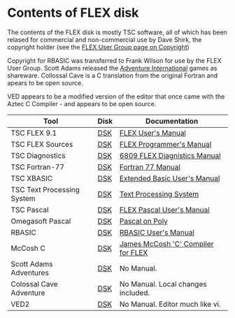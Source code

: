 # Contents of FLEX disk
The contents of the FLEX disk is mostly TSC software, all of which has been relased for commercial and non-commercial use by Dave Shirk, the copyright holder (see the [FLEX User Group page on Copyright](http://flexusergroup.com/flexusergroup/fug7.htm))

Copyright for RBASIC was transferred to Frank Wilson for use by the FLEX User Group.  Scott Adams released the [Adventure International](https://en.wikipedia.org/wiki/Adventure_International) games as shareware.  Collossal Cave is a C translation from the original Fortran and apears to be open source.

VED appears to be a modified version of the editor that once came with the Aztec C Compiler - and appears to be open source.



Tool | Disk | Documentation
-----|------|--------------
TSC FLEX 9.1 | [DSK](original_flex09_AB178.dsk) | [FLEX User's Manual](<FLEX users manual 1979.pdf>)
TSC FLEX Sources | [DSK](flex_srces.dsk) | [FLEX Programmer's Manual](<FLEX programmers manual 1979.pdf>)
TSC Diagnostics | [DSK](DIAG6809.DSK) | [6809 FLEX Diagnistics Manual](<6809 FLEX diagnostics.pdf>)
TSC Fortran-77 | [DSK](F77.DSK) | [Fortran 77 Manual](<Fortran 77 1981.pdf>)
TSC XBASIC | [DSK](XBASIC_2.DSK) | [Extended Basic User's Manual](xbasic.pdf)
TSC Text Processing System | [DSK](TSC_TEXT_PROCESSOR.dsk) | [Text Processing System](TSC_Text_Processor.pdf)
TSC Pascal | [DSK](pascal.dsk) | [FLEX Pascal User's Manual](pascal.pdf)
Omegasoft Pascal | [DSK](program_pascal_2-0_1.dsk) | [Pascal on Poly](OmegasoftPascal.pdf)
RBASIC | [DSK](RBASIC.DSK) | [RBASIC User's Manual](RBASIC.PDF)
McCosh C | [DSK](mccosh_C.zip) | [James McCosh 'C' Compiler for FLEX](McCosh_C.pdf)
Scott Adams Adventures | [DSK](advgames.dsk) | No Manual.
Colossal Cave Adventure | [DSK](ADVENT.dsk) | No Manual.  Local changes included.
VED2 | [DSK](ved.dsk) | No Manual.  Editor much like vi.
